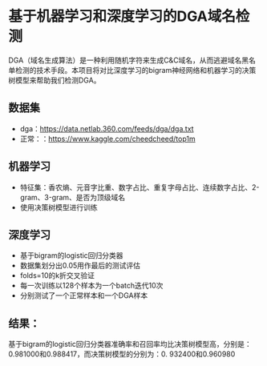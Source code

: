 # 基于机器学习和深度学习的DGA域名检测

DGA（域名生成算法）是一种利用随机字符来生成C&C域名，从而逃避域名黑名单检测的技术手段。本项目将对比深度学习的bigram神经网络和机器学习的决策树模型来帮助我们检测DGA。

## 数据集

- dga：https://data.netlab.360.com/feeds/dga/dga.txt
- 正常：：https://www.kaggle.com/cheedcheed/top1m

## 机器学习

- 特征集：香农熵、元音字比重、数字占比、重复字母占比、连续数字占比、2-gram、3-gram、是否为顶级域名
- 使用决策树模型进行训练

## 深度学习

- 基于bigram的logistic回归分类器
- 数据集划分出0.05用作最后的测试评估
- folds=10的k折交叉验证
- 每一次训练以128个样本为一个batch迭代10次
- 分别测试了一个正常样本和一个DGA样本

## 结果：

基于bigram的logistic回归分类器准确率和召回率均比决策树模型高，分别是：0.981000和0.988417，而决策树模型的分别为：0. 932400和0.960980